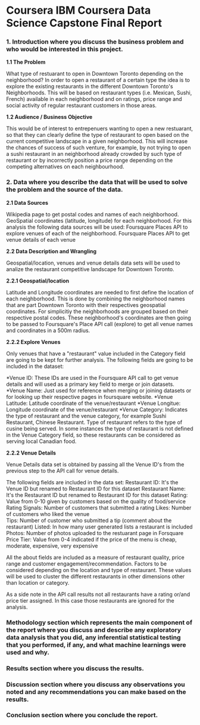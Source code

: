 # Coursera IBM Coursera Data Science Capstone Final Report

### 1. Introduction where you discuss the business problem and who would be interested in this project.

**1.1 The Problem**

What type of restuarant to open in Downtown Toronto depending on the neighborhood? In order to open a restaurant of a certain type the idea is to explore the existing restaurants in the different Downtown Toronto's Neighborhoods. This will be based on restaurant types (i.e. Mexican, Sushi, French) available in each neighborhood and on ratings, price range and social activity of regular restaurant customers in those areas. 

**1.2 Audience / Business Objective** 

This would be of interest to entrepenuers wanting to open a new restuarant, so that they can clearly define the type of restaurant to open based on the current competitive landscape in a given neighborhood.  This will increase the chances of success of such venture, for example, by not trying to open a sushi restaurant in an neighborhood already crowded by such type of restaurant or by incorrectly position a price range depending on the competing alternatives on each neighbourhood.

### 2. Data where you describe the data that will be used to solve the problem and the source of the data.

**2.1 Data Sources**

Wikipedia page to get postal codes and names of each neighborhood.
GeoSpatial coordinates (latitude, longitude) for each neighborhood.
For this analysis the following data sources will be used:
Foursquare Places API to explore venues of each of the neighborhood.
Foursquare Places API to get venue details of each venue

**2.2 Data Description and Wrangling**

Geospatial/location, venues and venue details data sets will be used to analize the restaurant competitive landscape for Downtown Toronto.

**2.2.1 Geospatial/location**

Latitude and Longitude coordinates are needed to first define the location of each neighborhood. This is done by combining the neighborhood names that are part Downtown Toronto with their respectives geospatial coordinates. For simplicitiy the neighborhoods are grouped based on their respective postal codes. These neighborhood's coordinates are then going to be passed to Foursquare's Place API call (explore) to get all venue names and coordinates in a 500m radius.  

**2.2.2 Explore Venues** 

Only venues that have a "restaurant" value included in the Category field are going to be kept for further analysis. The following fields are going to be included in the dataset:

*Venue ID:  These IDs are used in the Foursquare API call to get venue details and will used as a primary key field to merge or join datasets.
*Venue Name: Just used for reference when merging or joining datasets or for looking up their respective pages in foursquare website.
*Venue Latitude:  Latitude coordinate of the venue/restaurant
*Venue Longitue:  Longitude coordinate of the venue/restaurant
*Venue Category: Indicates the type of restaurant and the venue category, for example Sushi Restaurant, Chinese Restaurant. Type of restaurant refers to the type of cusine being served. In some instances the type of restaurant is not defined in the Venue Category field, so these restaurants can be considered as serving local Canadian food.

**2.2.2 Venue Details**

Venue Details data set is obtained by passing all the Venue ID's from the previous step to the API call for venue details.  

The following fields are included in the data set:
Restaurant ID: It's the Venue ID but renamed to Restaurant ID for this dataset
Restaurant Name: It's the Restaurant ID but renamed to Restaurant ID for this dataset
Rating: Value from 0-10 given by customers based on the quality of food/service	
Rating Signals: Number of customers that submitted a rating
Likes: Number of customers who liked the venue	
Tips: Number of customer who submitted a tip (comment about the restaurant)	
Listed:	In how many user generated lists a restaurant is included
Photos: Number of photos uploaded to the restuarant page in Forsquare	
Price Tier: Value from 0-4 indicated if the price of the menu is cheap, moderate, expensive, very expensive

All the about fields are included as a measure of restaurant quality, price range and customer engagement/recommendation.  Factors to be considered depending on the location and type of restaurant.  These values will be used to cluster the different restaurants in other dimensions other than location or category.

As a side note in the API call results not all restaurants have a rating or/and price tier assigned.  In this case those restaurants are ignored for the analysis.


### Methodology section which represents the main component of the report where you discuss and describe any exploratory data analysis that you did, any inferential statistical testing that you performed, if any, and what machine learnings were used and why.

### Results section where you discuss the results.
### Discussion section where you discuss any observations you noted and any recommendations you can make based on the results.
### Conclusion section where you conclude the report.
